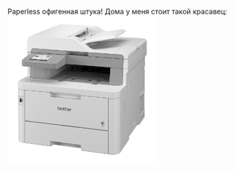 Paperless офигенная штука! Дома у меня стоит такой красавец:
<img src="https://github.com/ageev/SmartHome/raw/master/Pictures/MFC-L8390CDW_L.jpg" alt="Brother MFC-L8390CDW" width="300">
